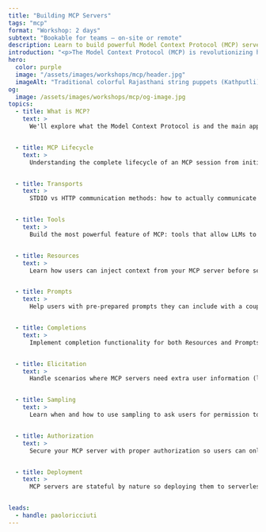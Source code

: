 ```yaml
---
title: "Building MCP Servers"
tags: "mcp"
format: "Workshop: 2 days"
subtext: "Bookable for teams – on-site or remote"
description: Learn to build powerful Model Context Protocol (MCP) servers that extend AI capabilities with custom tools, resources, and integrations. This comprehensive workshop covers MCP fundamentals through advanced deployment strategies.
introduction: "<p>The Model Context Protocol (MCP) is revolutionizing how AI systems interact with external data and services. This hands-on workshop teaches you to build sophisticated MCP servers that can provide AI models with custom tools, dynamic resources, and contextual information. From basic server setup to advanced features like authorization and deployment, you'll gain the skills to create MCP servers that unlock new possibilities for AI-powered applications.</p>"
hero:
  color: purple
  image: "/assets/images/workshops/mcp/header.jpg"
  imageAlt: "Traditional colorful Rajasthani string puppets (Kathputli) dressed in bright red and yellow clothes with painted wooden faces and intricate headgear, hanging on strings and used in folk performances."
og:
  image: /assets/images/workshops/mcp/og-image.jpg
topics:
  - title: What is MCP?
    text: >
      We'll explore what the Model Context Protocol is and the main applications for extending AI capabilities.


  - title: MCP Lifecycle
    text: >
      Understanding the complete lifecycle of an MCP session from initialization to shutdown, including connection management and error handling.


  - title: Transports
    text: >
      STDIO vs HTTP communication methods: how to actually communicate via MCP, exploring the advantages of each transport mechanism.


  - title: Tools
    text: >
      Build the most powerful feature of MCP: tools that allow LLMs to autonomously request additional context and perform actions on behalf of users.


  - title: Resources
    text: >
      Learn how users can inject context from your MCP server before sending prompts. We'll explore different resource types and create dynamic resources.


  - title: Prompts
    text: >
      Help users with pre-prepared prompts they can include with a couple of clicks. Learn how to expose reusable prompts from your MCP server.


  - title: Completions
    text: >
      Implement completion functionality for both Resources and Prompts to provide MCP clients with information about what's available on your server.


  - title: Elicitation
    text: >
      Handle scenarios where MCP servers need extra user information (like GitHub usernames) by implementing elicitation to ask users directly.


  - title: Sampling
    text: >
      Learn when and how to use sampling to ask users for permission to use their LLM to fulfill requests, managing costs and permissions effectively.


  - title: Authorization
    text: >
      Secure your MCP server with proper authorization so users can only access their own data, plus deployment strategies for sharing via npm or hosting.


  - title: Deployment
    text: >
      MCP servers are stateful by nature so deploying them to serverless needs a bit more carefulness...let's learn the ins and outs of how to deploy an MCP server.


leads:
  - handle: paoloricciuti
---
```


<!--break-->
